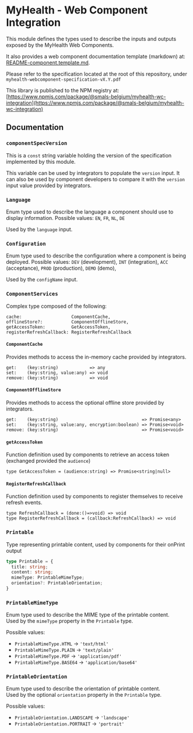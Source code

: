 # MyHealth - Web Component Integration

This module defines the types used to describe the inputs and outputs exposed by the MyHealth Web Components.

It also provides a web component documentation template (markdown) at: [README-component.template.md](README-component.template.md).

Please refer to the specification located at the root of this repository, under `myhealth-webcomponent-specification-vX.Y.pdf`

This library is published to the NPM registry at: [https://www.npmjs.com/package/@smals-belgium/myhealth-wc-integration](https://www.npmjs.com/package/@smals-belgium/myhealth-wc-integration)


## Documentation

### `componentSpecVersion`

This is a `const` string variable holding the version of the specification implemented by this module.

This variable can be used by integrators to populate the `version` input.
It can also be used by component developers to compare it with the `version` input value provided by integrators.


### `Language`

Enum type used to describe the language a component should use to display information. Possible values: `EN`, `FR`, `NL`, `DE`

Used by the `language` input.


### `Configuration`

Enum type used to describe the configuration where a component is being deployed. Possible values: `DEV` (development), `INT` (integration), `ACC` (acceptance), `PROD` (production), `DEMO` (demo), 

Used by the `configName` input.


### `ComponentServices`

Complex type composed of the following:

```
cache:                   ComponentCache,
offlineStore?:           ComponentOfflineStore,
getAccessToken:          GetAccessToken,
registerRefreshCallback: RegisterRefreshCallback
```

#### `ComponentCache`

Provides methods to access the in-memory cache provided by integrators.

```
get:    (key:string)            => any
set:    (key:string, value:any) => void
remove: (key:string)            => void
```


#### `ComponentOfflineStore`

Provides methods to access the optional offline store provided by integrators.

```
get:    (key:string)                                => Promise<any>
set:    (key:string, value:any, encryption:boolean) => Promise<void>
remove: (key:string)                                => Promise<void>
```

#### `getAccessToken`

Function definition used by components to retrieve an access token (exchanged provided the `audience`)

```
type GetAccessToken = (audience:string) => Promise<string|null>
```


#### `RegisterRefreshCallback`

Function definition used by components to register themselves to receive refresh events.

```
type RefreshCallback = (done:()=>void) => void
type RegisterRefreshCallback = (callback:RefreshCallback) => void

```

### `Printable`

Type representing printable content, used by components for their onPrint output

```ts
type Printable = {
  title: string;
  content: string;
  mimeType: PrintableMimeType;
  orientation?: PrintableOrientation;
}
```

### `PrintableMimeType`

Enum type used to describe the MIME type of the printable content.  
Used by the `mimeType` property in the `Printable` type.

Possible values:

- `PrintableMimeType.HTML` → `'text/html'`
- `PrintableMimeType.PLAIN` → `'text/plain'`
- `PrintableMimeType.PDF` → `'application/pdf'`
- `PrintableMimeType.BASE64` → `'application/base64'`


### `PrintableOrientation`

Enum type used to describe the orientation of printable content.  
Used by the optional `orientation` property in the `Printable` type.

Possible values:

- `PrintableOrientation.LANDSCAPE` → `'landscape'`
- `PrintableOrientation.PORTRAIT` → `'portrait'`

